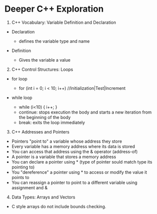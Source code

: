 # Deeper C++ Exploration

1. C++ Vocabulary: Variable Definition and Declaration

* Declaration
  - defines the variable type and name

* Definition
  - Gives the variable a value 

2. C++ Control Structures: Loops

* for loop
  - for (int i = 0; i < 10; i++) //Initialization|Test|Increment
 
* while loop
  - while (i<10) { i++; }
  - continue: stops execution the body and starts a new iteration from the beginning of the body
  - break: exits the loop immediately

3. C++ Addresses and Pointers

* Pointers "point to" a variable whose address they store
* Every variable has a memory address where its data is stored
* You can access that address using the & operator (address-of)
* A pointer is a variable that stores a memory address
* You can declare a pointer using * (type of pointer sould match type its pointing to)
* You "dereference" a pointer using * to access or modify the value it points to
* You can reassign a pointer to point to a different variable using assignment and &

4. Data Types: Arrays and Vectors

* C style arrays do not include bounds checking.
